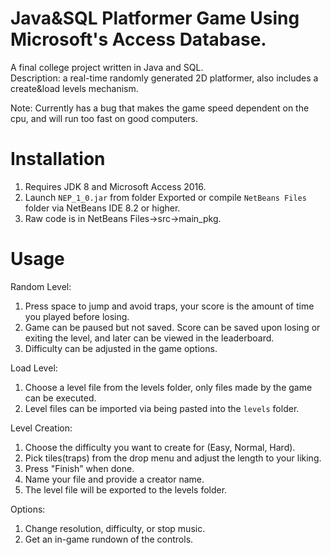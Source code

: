# Java&SQL Platformer Game Using Microsoft's Access Database.

A final college project written in Java and SQL.<br>
Description: a real-time randomly generated 2D platformer, also includes a create&load levels mechanism.

Note: Currently has a bug that makes the game speed dependent on the cpu, and will run too fast on good computers.

# Installation

1. Requires JDK 8 and Microsoft Access 2016.
2. Launch `NEP_1_0.jar` from folder Exported or compile `NetBeans Files` folder via NetBeans IDE 8.2 or higher.
3. Raw code is in NetBeans Files->src->main_pkg.

# Usage
 
Random Level:

1. Press space to jump and avoid traps, your score is the amount of time you played before losing.
2. Game can be paused but not saved. Score can be saved upon losing or exiting the level, and later can be viewed in the leaderboard.
3. Difficulty can be adjusted in the game options.

Load Level:

1. Choose a level file from the levels folder, only files made by the game can be executed.
2. Level files can be imported via being pasted into the `levels` folder.

Level Creation:

1. Choose the difficulty you want to create for (Easy, Normal, Hard).
2. Pick tiles(traps) from the drop menu and adjust the length to your liking.
3. Press "Finish" when done.
4. Name your file and provide a creator name.
5. The level file will be exported to the levels folder.

Options:

1. Change resolution, difficulty, or stop music.
2. Get an in-game rundown of the controls.
